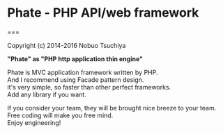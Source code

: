 # Phate - PHP API/web framework

===


Copyright (c) 2014-2016 Nobuo Tsuchiya  
  
**"Phate" as "PHP http application thin engine"**

Phate is MVC application framework written by PHP.  
And I recommend using Facade pattern design.  
it's very simple, so faster than other perfect frameworks.  
Add any library if you want.  
  
If you consider your team, they will be brought nice breeze to your team.  
Free coding will make you free mind.  
Enjoy engineering!  

